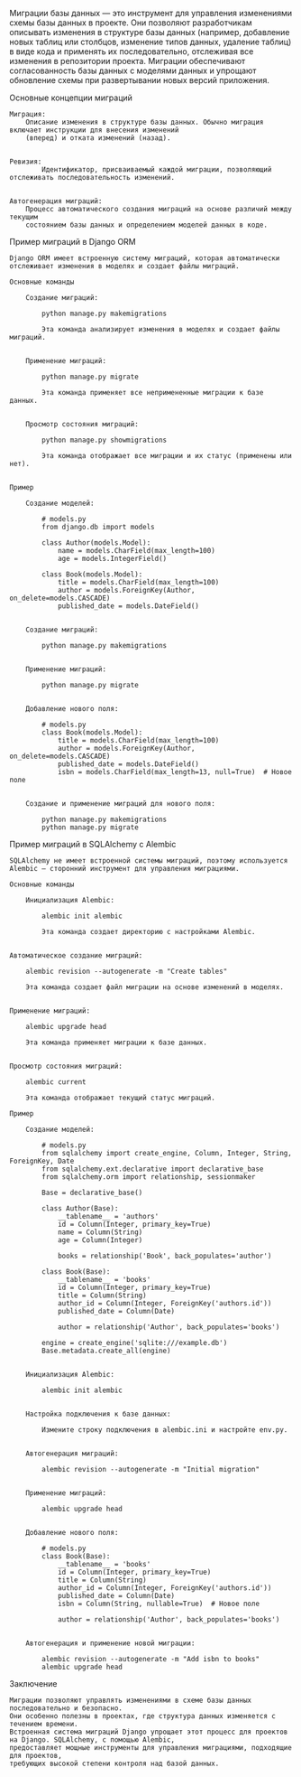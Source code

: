 Миграции базы данных — это инструмент для управления изменениями схемы базы данных в проекте. 
Они позволяют разработчикам описывать изменения в структуре базы данных 
(например, добавление новых таблиц или столбцов, изменение типов данных, удаление таблиц) 
в виде кода и применять их последовательно, отслеживая все изменения в репозитории проекта. 
Миграции обеспечивают согласованность базы данных с моделями данных и упрощают 
обновление схемы при развертывании новых версий приложения.


Основные концепции миграций

    Миграция:
        Описание изменения в структуре базы данных. Обычно миграция включает инструкции для внесения изменений 
        (вперед) и отката изменений (назад).


    Ревизия:
            Идентификатор, присваиваемый каждой миграции, позволяющий отслеживать последовательность изменений.

    
    Автогенерация миграций:
        Процесс автоматического создания миграций на основе различий между текущим 
        состоянием базы данных и определением моделей данных в коде.



Пример миграций в Django ORM

    Django ORM имеет встроенную систему миграций, которая автоматически отслеживает изменения в моделях и создает файлы миграций.
    
    Основные команды
    
        Создание миграций:
            
            python manage.py makemigrations
            
            Эта команда анализирует изменения в моделях и создает файлы миграций.
  
          
        Применение миграций:
            
            python manage.py migrate
            
            Эта команда применяет все непримененные миграции к базе данных.
        

        Просмотр состояния миграций:
        
            python manage.py showmigrations
        
            Эта команда отображает все миграции и их статус (применены или нет).
    

    Пример
    
        Создание моделей:
             
            # models.py
            from django.db import models
            
            class Author(models.Model):
                name = models.CharField(max_length=100)
                age = models.IntegerField()
            
            class Book(models.Model):
                title = models.CharField(max_length=100)
                author = models.ForeignKey(Author, on_delete=models.CASCADE)
                published_date = models.DateField()
            

        Создание миграций:
        
            python manage.py makemigrations

        
        Применение миграций:
             
            python manage.py migrate
            

        Добавление нового поля:
             
            # models.py
            class Book(models.Model):
                title = models.CharField(max_length=100)
                author = models.ForeignKey(Author, on_delete=models.CASCADE)
                published_date = models.DateField()
                isbn = models.CharField(max_length=13, null=True)  # Новое поле
        

        Создание и применение миграций для нового поля:
         
            python manage.py makemigrations
            python manage.py migrate



Пример миграций в SQLAlchemy с Alembic

    SQLAlchemy не имеет встроенной системы миграций, поэтому используется 
    Alembic — сторонний инструмент для управления миграциями.
    
    Основные команды
    
        Инициализация Alembic:
        
            alembic init alembic
            
            Эта команда создает директорию с настройками Alembic.
            

    Автоматическое создание миграций:
         
        alembic revision --autogenerate -m "Create tables"
        
        Эта команда создает файл миграции на основе изменений в моделях.
    

    Применение миграций:
         
        alembic upgrade head
        
        Эта команда применяет миграции к базе данных.
    

    Просмотр состояния миграций:
    
        alembic current
    
        Эта команда отображает текущий статус миграций.
    
    Пример
    
        Создание моделей:
             
            # models.py
            from sqlalchemy import create_engine, Column, Integer, String, ForeignKey, Date
            from sqlalchemy.ext.declarative import declarative_base
            from sqlalchemy.orm import relationship, sessionmaker
            
            Base = declarative_base()
            
            class Author(Base):
                __tablename__ = 'authors'
                id = Column(Integer, primary_key=True)
                name = Column(String)
                age = Column(Integer)
            
                books = relationship('Book', back_populates='author')
            
            class Book(Base):
                __tablename__ = 'books'
                id = Column(Integer, primary_key=True)
                title = Column(String)
                author_id = Column(Integer, ForeignKey('authors.id'))
                published_date = Column(Date)
            
                author = relationship('Author', back_populates='books')
            
            engine = create_engine('sqlite:///example.db')
            Base.metadata.create_all(engine)
            

        Инициализация Alembic:
             
            alembic init alembic
            

        Настройка подключения к базе данных:
        
            Измените строку подключения в alembic.ini и настройте env.py.
        

        Автогенерация миграций:
             
            alembic revision --autogenerate -m "Initial migration"
        
    
        Применение миграций:
 
            alembic upgrade head
 
           
        Добавление нового поля:
             
            # models.py
            class Book(Base):
                __tablename__ = 'books'
                id = Column(Integer, primary_key=True)
                title = Column(String)
                author_id = Column(Integer, ForeignKey('authors.id'))
                published_date = Column(Date)
                isbn = Column(String, nullable=True)  # Новое поле
            
                author = relationship('Author', back_populates='books')
            
    
        Автогенерация и применение новой миграции:
         
            alembic revision --autogenerate -m "Add isbn to books"
            alembic upgrade head



Заключение

    Миграции позволяют управлять изменениями в схеме базы данных последовательно и безопасно. 
    Они особенно полезны в проектах, где структура данных изменяется с течением времени. 
    Встроенная система миграций Django упрощает этот процесс для проектов на Django. SQLAlchemy, с помощью Alembic, 
    предоставляет мощные инструменты для управления миграциями, подходящие для проектов, 
    требующих высокой степени контроля над базой данных.
